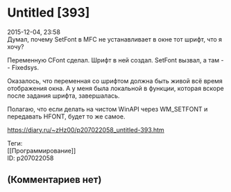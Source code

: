 Untitled [393]
==============

  
2015-12-04, 23:58  
 Думал, почему SetFont в MFC не устанавливает в окне тот шрифт, что я хочу?   
   
 Переменную CFont сделал. Шрифт в ней создал. SetFont вызвал, а там -- Fixedsys.   
   
 Оказалось, что переменная со шрифтом должна быть живой всё время отображения окна. А у меня была локальной в функции, которая вскоре после задания шрифта, завершалась.   
   
 Полагаю, что если делать на чистом WinAPI через WM\_SETFONT и передавать HFONT, будет то же самое.   
  
<https://diary.ru/~zHz00/p207022058_untitled-393.htm>  
  
Теги:  
[[Программирование]]  
ID: p207022058  


(Комментариев нет)
------------------